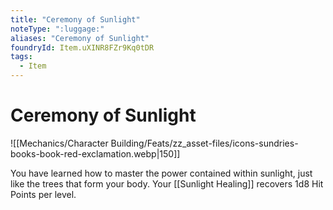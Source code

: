 ```yaml
---
title: "Ceremony of Sunlight"
noteType: ":luggage:"
aliases: "Ceremony of Sunlight"
foundryId: Item.uXINR8FZr9Kq0tDR
tags:
  - Item
---
```


# Ceremony of Sunlight
![[Mechanics/Character Building/Feats/zz_asset-files/icons-sundries-books-book-red-exclamation.webp|150]]

You have learned how to master the power contained within sunlight, just like the trees that form your body. Your [[Sunlight Healing]] recovers 1d8 Hit Points per level.
